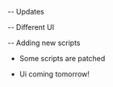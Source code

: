 -- Updates

-- Different UI

-- Adding new scripts

- Some scripts are patched 

- Ui coming tomorrow!
